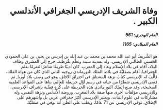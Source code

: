 <h1 dir="rtl">وفاة الشريف الإدريسي الجغرافي الأندلسي الكبير .</h1>

<h5 dir="rtl">العام الهجري:  561

العام الميلادي: 1165

</h5>

<p dir="rtl">هو الشَّريفُ أبو عبد الله محمد بن محمد بن عبد الله بن إدريس بن يحيى بن علي الحمودي الحَسني الطالبي الإدريسي. ولد بمدينة سبتة وتعلَّم بقُرطبة، خرج إلى المشرق وطاف البلاد، أقام في بلاد الإسلام وعاد إلى المغربِ. كان أديبًا ظريفًا شاعرًا مُغرمًا بعلم الجغرافيا. أقام بصقليَّةَ في بلاط الملك النورماندي روجيه الثاني الذي كان من هواة الفلك، فألَّفَ له الإدريسي كتابَ نزهة المشتاق في اختراق الآفاق، وهو في وصفِ بلاد أوربا, ثم قضى الإدريسي شطرًا من حياته في رسم أوَّلِ خريطة للعالم، بناها على القواعد العلمية الصحيحة، وقد صنع الملك النورماندي هذه الخريطة على كُرةٍ فِضِّية بإشراف الإدريسي، وللإدريسي مؤلفات أخرى منها صفة بلاد المغرب، وروضة الأندلس ونزهة النفس، وله مشاركات في علوم النبات، ويعتبر الإدريسي أكبَرَ جغرافي عربي بل وأشهرهم على الإطلاق، توفي الإدريسي عن 71 عامًا، ويغلب على الظن أنه توفي في صقليَّةَ.</p></br>
